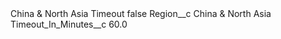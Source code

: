 <?xml version="1.0" encoding="UTF-8"?>
<CustomMetadata xmlns="http://soap.sforce.com/2006/04/metadata" xmlns:xsi="http://www.w3.org/2001/XMLSchema-instance" xmlns:xsd="http://www.w3.org/2001/XMLSchema">
    <label>China &amp; North Asia Timeout</label>
    <protected>false</protected>
    <values>
        <field>Region__c</field>
        <value xsi:type="xsd:string">China &amp; North Asia</value>
    </values>
    <values>
        <field>Timeout_In_Minutes__c</field>
        <value xsi:type="xsd:double">60.0</value>
    </values>
</CustomMetadata>
